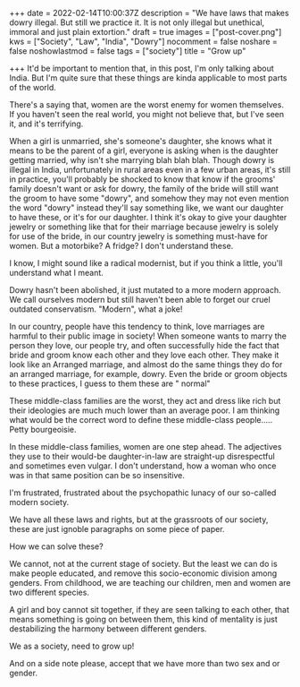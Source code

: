 +++
date = 2022-02-14T10:00:37Z
description = "We have laws that makes dowry illegal. But still we practice it. It is not only illegal but unethical,  immoral and just plain extortion."
draft = true
images = ["post-cover.png"]
kws = ["Society", "Law", "India", "Dowry"]
nocomment = false
noshare = false
noshowlastmod = false
tags = ["society"]
title = "Grow up"

+++
It'd be important to mention that, in this post, I'm only talking about India. But I'm quite sure that these things are kinda applicable to most parts of the world.

There's a saying that, women are the worst enemy for women themselves. If you haven't seen the real world, you might not believe that, but I've seen it, and it's terrifying.

When a girl is unmarried, she's someone's daughter, she knows what it means to be the parent of a girl, everyone is asking when is the daughter getting married, why isn't she marrying blah blah blah. Though dowry is illegal in India, unfortunately in rural areas even in a few urban areas, it's still in practice, you'll probably be shocked to know that know if the grooms' family doesn't want or ask for dowry, the family of the bride will still want the groom to have some "dowry", and somehow they may not even mention the word "dowry" instead they'll say something like, we want our daughter to have these, or it's for our daughter. I think it's okay to give your daughter jewelry or something like that for their marriage because jewelry is solely for use of the bride, in our country jewelry is something must-have for women. But a motorbike? A fridge? I don't understand these.

I know, I might sound like a radical modernist, but if you think a little, you'll understand what I meant.

Dowry hasn't been abolished, it just mutated to a more modern approach. We call ourselves modern but still haven't been able to forget our cruel outdated conservatism. "Modern", what a joke!

In our country, people have this tendency to think, love marriages are harmful to their public image in society! When someone wants to marry the person they love, our people try, and often successfully hide the fact that bride and groom know each other and they love each other. They make it look like an Arranged marriage, and almost do the same things they do for an arranged marriage, for example, dowry. Even the bride or groom objects to these practices, I guess to them these are " normal"

These middle-class families are the worst, they act and dress like rich but their ideologies are much much lower than an average poor. I am thinking what would be the correct word to define these middle-class people..... Petty bourgeoisie. 

In these middle-class families, women are one step ahead. The adjectives they use to their would-be daughter-in-law are straight-up disrespectful and sometimes even vulgar. I don't understand, how a woman who once was in that same position can be so insensitive.

I'm frustrated, frustrated about the psychopathic lunacy of our so-called modern society.

We have all these laws and rights, but at the grassroots of our society, these are just ignoble paragraphs on some piece of paper.

How we can solve these? 

We cannot, not at the current stage of society. But the least we can do is make people educated, and remove this socio-economic division among genders. From childhood, we are teaching our children, men and women are two different species. 

A girl and boy cannot sit together, if they are seen talking to each other, that means something is going on between them, this kind of mentality is just destabilizing the harmony between different genders.

We as a society, need to grow up!

And on a side note please, accept that we have more than two sex and or gender.